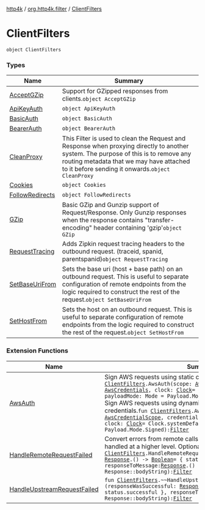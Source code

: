 [http4k](../../index.md) / [org.http4k.filter](../index.md) / [ClientFilters](./index.md)

# ClientFilters

`object ClientFilters`

### Types

| Name | Summary |
|---|---|
| [AcceptGZip](-accept-g-zip/index.md) | Support for GZipped responses from clients.`object AcceptGZip` |
| [ApiKeyAuth](-api-key-auth/index.md) | `object ApiKeyAuth` |
| [BasicAuth](-basic-auth/index.md) | `object BasicAuth` |
| [BearerAuth](-bearer-auth/index.md) | `object BearerAuth` |
| [CleanProxy](-clean-proxy/index.md) | This Filter is used to clean the Request and Response when proxying directly to another system. The purpose of this is to remove any routing metadata that we may have attached to it before sending it onwards.`object CleanProxy` |
| [Cookies](-cookies/index.md) | `object Cookies` |
| [FollowRedirects](-follow-redirects/index.md) | `object FollowRedirects` |
| [GZip](-g-zip/index.md) | Basic GZip and Gunzip support of Request/Response. Only Gunzip responses when the response contains "transfer-encoding" header containing 'gzip'`object GZip` |
| [RequestTracing](-request-tracing/index.md) | Adds Zipkin request tracing headers to the outbound request. (traceid, spanid, parentspanid)`object RequestTracing` |
| [SetBaseUriFrom](-set-base-uri-from/index.md) | Sets the base uri (host + base path) on an outbound request. This is useful to separate configuration of remote endpoints from the logic required to construct the rest of the request.`object SetBaseUriFrom` |
| [SetHostFrom](-set-host-from/index.md) | Sets the host on an outbound request. This is useful to separate configuration of remote endpoints from the logic required to construct the rest of the request.`object SetHostFrom` |

### Extension Functions

| Name | Summary |
|---|---|
| [AwsAuth](../-aws-auth.md) | Sign AWS requests using static credentials.`fun `[`ClientFilters`](./index.md)`.AwsAuth(scope: `[`AwsCredentialScope`](../../org.http4k.aws/-aws-credential-scope/index.md)`, credentials: `[`AwsCredentials`](../../org.http4k.aws/-aws-credentials/index.md)`, clock: `[`Clock`](https://docs.oracle.com/javase/9/docs/api/java/time/Clock.html)` = Clock.systemDefaultZone(), payloadMode: Mode = Payload.Mode.Signed): `[`Filter`](../../org.http4k.core/-filter/index.md)<br>Sign AWS requests using dynamically provided (expiring) credentials.`fun `[`ClientFilters`](./index.md)`.AwsAuth(scope: `[`AwsCredentialScope`](../../org.http4k.aws/-aws-credential-scope/index.md)`, credentialsProvider: () -> `[`AwsCredentials`](../../org.http4k.aws/-aws-credentials/index.md)`, clock: `[`Clock`](https://docs.oracle.com/javase/9/docs/api/java/time/Clock.html)` = Clock.systemDefaultZone(), payloadMode: Mode = Payload.Mode.Signed): `[`Filter`](../../org.http4k.core/-filter/index.md) |
| [HandleRemoteRequestFailed](../-handle-remote-request-failed.md) | Convert errors from remote calls into exceptions which can be handled at a higher level. Optionally pass in:`fun `[`ClientFilters`](./index.md)`.HandleRemoteRequestFailed(responseWasSuccessful: `[`Response`](../../org.http4k.core/-response/index.md)`.() -> `[`Boolean`](https://kotlinlang.org/api/latest/jvm/stdlib/kotlin/-boolean/index.html)` = { status.successful }, responseToMessage: `[`Response`](../../org.http4k.core/-response/index.md)`.() -> `[`String`](https://kotlinlang.org/api/latest/jvm/stdlib/kotlin/-string/index.html)` = Response::bodyString): `[`Filter`](../../org.http4k.core/-filter/index.md) |
| [HandleUpstreamRequestFailed](../-handle-upstream-request-failed.md) | `fun `[`ClientFilters`](./index.md)`.~~HandleUpstreamRequestFailed~~(responseWasSuccessful: `[`Response`](../../org.http4k.core/-response/index.md)`.() -> `[`Boolean`](https://kotlinlang.org/api/latest/jvm/stdlib/kotlin/-boolean/index.html)` = { status.successful }, responseToMessage: `[`Response`](../../org.http4k.core/-response/index.md)`.() -> `[`String`](https://kotlinlang.org/api/latest/jvm/stdlib/kotlin/-string/index.html)` = Response::bodyString): `[`Filter`](../../org.http4k.core/-filter/index.md) |

